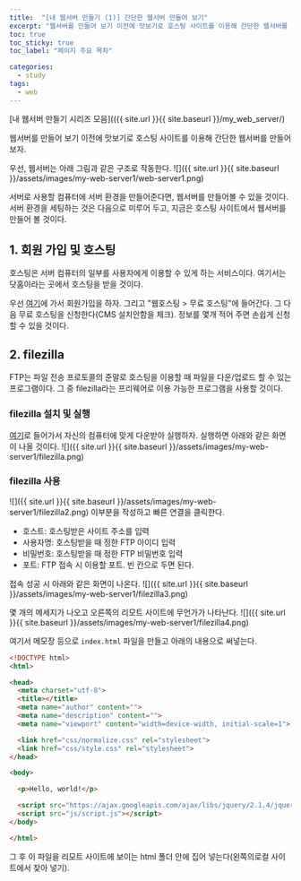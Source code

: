 ```yaml
---
title:  "[내 웹서버 만들기 (1)] 간단한 웹서버 만들어 보기"
excerpt: "웹서버를 만들어 보기 이전에 맛보기로 호스팅 사이트를 이용해 간단한 웹서버를 만들어 보자.."
toc: true
toc_sticky: true
toc_label: "페이지 주요 목차"

categories:
  - study
tags:
  - web
---
```


[내 웹서버 만들기 시리즈 모음](({{ site.url }}{{ site.baseurl }}/my_web_server/)

웹서버를 만들어 보기 이전에 맛보기로 호스팅 사이트를 이용해 간단한 웹서버를 만들어 보자.

우선, 웹서버는 아래 그림과 같은 구조로 작동한다.
![]({{ site.url }}{{ site.baseurl }}/assets/images/my-web-server1/web-server1.png)

서버로 사용할 컴퓨터에 서버 환경을 만들어준다면, 웹서버를 만들어볼 수 있을 것이다.
서버 환경을 세팅하는 것은 다음으로 미루어 두고, 지금은 호스팅 사이트에서 웹서버를 만들어 볼 것이다.

## 1. 회원 가입 및 호스팅
호스팅은 서버 컴퓨터의 일부를 사용자에게 이용할 수 있게 하는 서비스이다.
여기서는 닷홈이라는 곳에서 호스팅을 받을 것이다.

우선 [여기](https://www.dothome.co.kr/)에 가서 회원가입을 하자.
그리고 "웹호스팅 > 무료 호스팅"에 들어간다. 그 다음 무료 호스팅을 신청한다(CMS 설치안함을 체크).
정보를 몇개 적어 주면 손쉽게 신청할 수 있을 것이다.

## 2. filezilla
FTP는 파일 전송 프로토콜의 준말로 호스팅을 이용할 때 파일을 다운/업로드 할 수 있는 프로그램이다.
그 중 filezilla라는 프리웨어로 이용 가능한 프로그램을 사용할 것이다.

### filezilla 설치 및 실행
[여기](https://filezilla-project.org/)로 들어가서 자신의 컴퓨터에 맞게 다운받아 실행하자.
실행하면 아래와 같은 화면이 나올 것이다.
![]({{ site.url }}{{ site.baseurl }}/assets/images/my-web-server1/filezilla.png)

### filezilla 사용
![]({{ site.url }}{{ site.baseurl }}/assets/images/my-web-server1/filezilla2.png)
이부분을 작성하고 빠른 연결을 클릭한다.
- 호스트: 호스팅받은 사이트 주소를 입력
- 사용자명: 호스팅받을 때 정한 FTP 아이디 입력
- 비밀번호: 호스팅받을 때 정한 FTP 비밀번호 입력
- 포트: FTP 접속 시 이용할 포트. 빈 칸으로 두면 된다.

접속 성공 시 아래와 같은 화면이 나온다.
![]({{ site.url }}{{ site.baseurl }}/assets/images/my-web-server1/filezilla3.png)

몇 개의 메세지가 나오고 오른쪽의 리모트 사이트에 무언가가 나타난다.
![]({{ site.url }}{{ site.baseurl }}/assets/images/my-web-server1/filezilla4.png)

여기서 메모장 등으로 `index.html` 파일을 만들고 아래의 내용으로 써넣는다.
```html
<!DOCTYPE html>
<html>

<head>
  <meta charset="utf-8">
  <title></title>
  <meta name="author" content="">
  <meta name="description" content="">
  <meta name="viewport" content="width=device-width, initial-scale=1">

  <link href="css/normalize.css" rel="stylesheet">
  <link href="css/style.css" rel="stylesheet">
</head>

<body>

  <p>Hello, world!</p>

  <script src="https://ajax.googleapis.com/ajax/libs/jquery/2.1.4/jquery.min.js"></script>
  <script src="js/script.js"></script>
</body>

</html>
```
그 후 이 파일을 리모트 사이트에 보이는 html 폴더 안에 집어 넣는다(왼쪽의로컬 사이트에서 찾아 넣기).
